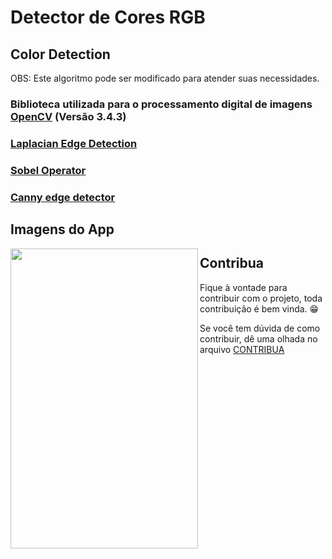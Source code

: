 # Detector de Cores RGB
## Color Detection

OBS: Este algoritmo pode ser modificado para atender suas necessidades. 

### Biblioteca utilizada para o processamento digital de imagens [OpenCV](https://opencv.org/) (Versão 3.4.3)

### [Laplacian Edge Detection](https://github.com/fabriicioa/laplaceDeteccaoDeBordas)
### [Sobel Operator](https://github.com/fabriicioa/sobelDeteccaoDeBordas)
### [Canny edge detector](https://github.com/fabriicioa/cannyDeteccaoDeBordas)


## Imagens do App
<a href="url"><img src="https://github.com/fabriicioa/deteccaoDeCoresRGB/blob/master/Arquivos/screenVideoRGB.gif" align="left" height="480" width="300" ></a>


## Contribua

Fique à vontade para contribuir com o projeto, toda contribuição é bem vinda. :grin:

Se você tem dúvida de como contribuir, dê uma olhada no arquivo [CONTRIBUA](https://github.com/fabriicioa/cannyDeteccaoDeBordas/blob/master/Contribuindo.pdf)

